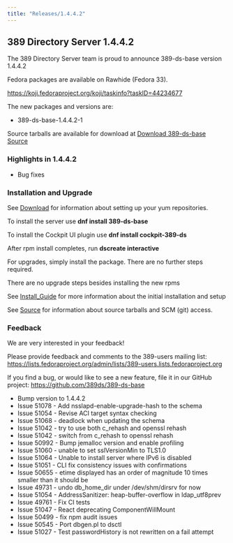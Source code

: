 ```yaml
---
title: "Releases/1.4.4.2"
---
```


389 Directory Server 1.4.4.2
-----------------------------

The 389 Directory Server team is proud to announce 389-ds-base version 1.4.4.2

Fedora packages are available on Rawhide (Fedora 33).

<https://koji.fedoraproject.org/koji/taskinfo?taskID=44234677>

The new packages and versions are:

- 389-ds-base-1.4.4.2-1

Source tarballs are available for download at [Download 389-ds-base Source](https://releases.pagure.org/389-ds-base/389-ds-base-1.4.4.2.tar.bz2)

### Highlights in 1.4.4.2

- Bug fixes

### Installation and Upgrade

See [Download](../download.html) for information about setting up your yum repositories.

To install the server use **dnf install 389-ds-base**

To install the Cockpit UI plugin use **dnf install cockpit-389-ds**

After rpm install completes, run **dscreate interactive**

For upgrades, simply install the package.  There are no further steps required.

There are no upgrade steps besides installing the new rpms

See [Install\_Guide](../howto/howto-install-389.html) for more information about the initial installation and setup

See [Source](../development/source.html) for information about source tarballs and SCM (git) access.

### Feedback

We are very interested in your feedback!

Please provide feedback and comments to the 389-users mailing list: <https://lists.fedoraproject.org/admin/lists/389-users.lists.fedoraproject.org>

If you find a bug, or would like to see a new feature, file it in our GitHub project: <https://github.com/389ds/389-ds-base>

- Bump version to 1.4.4.2
- Issue 51078 - Add nsslapd-enable-upgrade-hash to the schema
- Issue 51054 - Revise ACI target syntax checking
- Issue 51068 - deadlock when updating the schema
- Issue 51042 - try to use both c_rehash and openssl rehash
- Issue 51042 - switch from c_rehash to openssl rehash
- Issue 50992 - Bump jemalloc version and enable profiling
- Issue 51060 - unable to set sslVersionMin to TLS1.0
- Issue 51064 - Unable to install server where IPv6 is disabled
- Issue 51051 - CLI fix consistency issues with confirmations
- Issue 50655 - etime displayed has an order of magnitude 10 times smaller than it should be
- Issue 49731 - undo db_home_dir under /dev/shm/dirsrv for now
- Issue 51054 - AddressSanitizer: heap-buffer-overflow in ldap_utf8prev
- Issue 49761 - Fix CI tests
- Issue 51047 - React deprecating ComponentWillMount
- Issue 50499 - fix npm audit issues
- Issue 50545 - Port dbgen.pl to dsctl
- Issue 51027 - Test passwordHistory is not rewritten on a fail attempt
